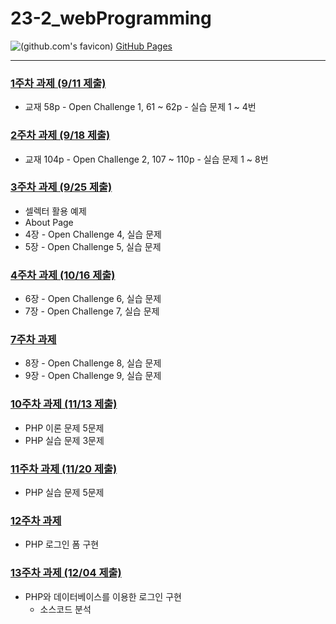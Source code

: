 # 23-2_webProgramming
![(github.com's favicon)](https://www.google.com/s2/favicons?domain=github.com) [GitHub Pages](https://seoftbh.github.io/23-2_webProgramming/)

---

### [1주차 과제 (9/11 제출)](https://github.com/seoftbh/23-2_webProgramming/tree/main/week_01)
* 교재 58p - Open Challenge 1, 61 ~ 62p - 실습 문제 1 ~ 4번

### [2주차 과제 (9/18 제출)](https://github.com/seoftbh/23-2_webProgramming/tree/main/week_02)
* 교재 104p - Open Challenge 2, 107 ~ 110p - 실습 문제 1 ~ 8번

### [3주차 과제 (9/25 제출)](https://github.com/seoftbh/23-2_webProgramming/tree/main/week_03)
* 셀렉터 활용 예제
* About Page
* 4장 - Open Challenge 4, 실습 문제
* 5장 - Open Challenge 5, 실습 문제

### [4주차 과제 (10/16 제출)](https://github.com/seoftbh/23-2_webProgramming/tree/main/week_04)
* 6장 - Open Challenge 6, 실습 문제
* 7장 - Open Challenge 7, 실습 문제

### [7주차 과제](https://github.com/seoftbh/23-2_webProgramming/tree/main/week_07)
* 8장 - Open Challenge 8, 실습 문제
* 9장 - Open Challenge 9, 실습 문제

### [10주차 과제 (11/13 제출)](https://github.com/seoftbh/23-2_webProgramming/tree/main/week_10)
* PHP 이론 문제 5문제
* PHP 실습 문제 3문제

### [11주차 과제 (11/20 제출)](https://github.com/seoftbh/23-2_webProgramming/tree/main/week_11)
* PHP 실습 문제 5문제

### [12주차 과제](https://github.com/seoftbh/23-2_webProgramming/tree/main/week_12)
* PHP 로그인 폼 구현

### [13주차 과제 (12/04 제출)](https://github.com/seoftbh/23-2_webProgramming/tree/main/week_13)
* PHP와 데이터베이스를 이용한 로그인 구현
    * 소스코드 분석
